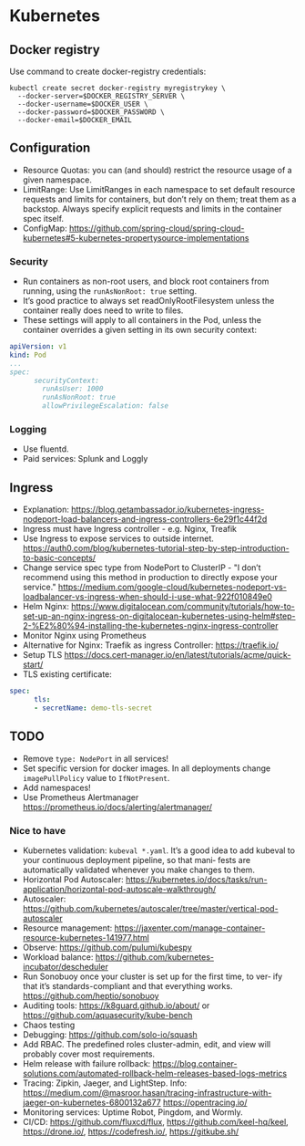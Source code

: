# Kubernetes

## Docker registry

Use command to create docker-registry credentials:

``` shell
kubectl create secret docker-registry myregistrykey \
  --docker-server=$DOCKER_REGISTRY_SERVER \
  --docker-username=$DOCKER_USER \
  --docker-password=$DOCKER_PASSWORD \
  --docker-email=$DOCKER_EMAIL
```

## Configuration

* Resource Quotas: you can (and should) restrict the resource usage of a given namespace.
* LimitRange: Use LimitRanges in each namespace to set default resource requests and limits for containers, but don’t rely on them; treat them as a backstop. Always specify explicit requests and limits in the container spec itself.
* ConfigMap: <https://github.com/spring-cloud/spring-cloud-kubernetes#5-kubernetes-propertysource-implementations>

### Security

* Run containers as non-root users, and block root containers from running, using the `runAsNonRoot: true` setting.
* It’s good practice to always set readOnlyRootFilesystem unless the container really does need to write to files.
* These settings will apply to all containers in the Pod, unless the container overrides a given setting in its own security context:

``` yaml
apiVersion: v1
kind: Pod
...
spec:
      securityContext:
        runAsUser: 1000
        runAsNonRoot: true
        allowPrivilegeEscalation: false
```

### Logging

* Use fluentd.
* Paid services: Splunk and Loggly

## Ingress

* Explanation: <https://blog.getambassador.io/kubernetes-ingress-nodeport-load-balancers-and-ingress-controllers-6e29f1c44f2d>
* Ingress must have Ingress controller - e.g. Nginx, Treafik
* Use Ingress to expose services to outside internet. <https://auth0.com/blog/kubernetes-tutorial-step-by-step-introduction-to-basic-concepts/>
* Change service spec type from NodePort to ClusterIP - "I don’t recommend using this method in production to directly expose your service." <https://medium.com/google-cloud/kubernetes-nodeport-vs-loadbalancer-vs-ingress-when-should-i-use-what-922f010849e0>
* Helm Nginx: <https://www.digitalocean.com/community/tutorials/how-to-set-up-an-nginx-ingress-on-digitalocean-kubernetes-using-helm#step-2-%E2%80%94-installing-the-kubernetes-nginx-ingress-controller>
* Monitor Nginx using Prometheus
* Alternative for Nginx: Traefik as ingress Controller: <https://traefik.io/>
* Setup TLS <https://docs.cert-manager.io/en/latest/tutorials/acme/quick-start/>
* TLS existing certificate:

``` yaml
spec:
      tls:
      - secretName: demo-tls-secret
```

## TODO

* Remove `type: NodePort` in all services!
* Set specific version for docker images. In all deployments change `imagePullPolicy` value to `IfNotPresent`.
* Add namespaces!
* Use Prometheus Alertmanager <https://prometheus.io/docs/alerting/alertmanager/>

### Nice to have

* Kubernetes validation: `kubeval *.yaml`. It’s a good idea to add kubeval to your continuous deployment pipeline, so that mani‐ fests are automatically validated whenever you make changes to them.
* Horizontal Pod Autoscaler: <https://kubernetes.io/docs/tasks/run-application/horizontal-pod-autoscale-walkthrough/>
* Autoscaler: <https://github.com/kubernetes/autoscaler/tree/master/vertical-pod-autoscaler>
* Resource management: <https://jaxenter.com/manage-container-resource-kubernetes-141977.html>
* Observe: <https://github.com/pulumi/kubespy>
* Workload balance: <https://github.com/kubernetes-incubator/descheduler>
* Run Sonobuoy once your cluster is set up for the first time, to ver‐ ify that it’s standards-compliant and that everything works. <https://github.com/heptio/sonobuoy>
* Auditing tools: <https://k8guard.github.io/about/> or <https://github.com/aquasecurity/kube-bench>
* Chaos testing
* Debugging: <https://github.com/solo-io/squash>
* Add RBAC. The predefined roles cluster-admin, edit, and view will probably cover most requirements.
* Helm release with failure rollback: <https://blog.container-solutions.com/automated-rollback-helm-releases-based-logs-metrics>
* Tracing: Zipkin, Jaeger, and LightStep. Info: <https://medium.com/@masroor.hasan/tracing-infrastructure-with-jaeger-on-kubernetes-6800132a677> <https://opentracing.io/>
* Monitoring services: Uptime Robot, Pingdom, and Wormly.
* CI/CD: <https://github.com/fluxcd/flux>, <https://github.com/keel-hq/keel>, <https://drone.io/>, <https://codefresh.io/>, <https://gitkube.sh/>
